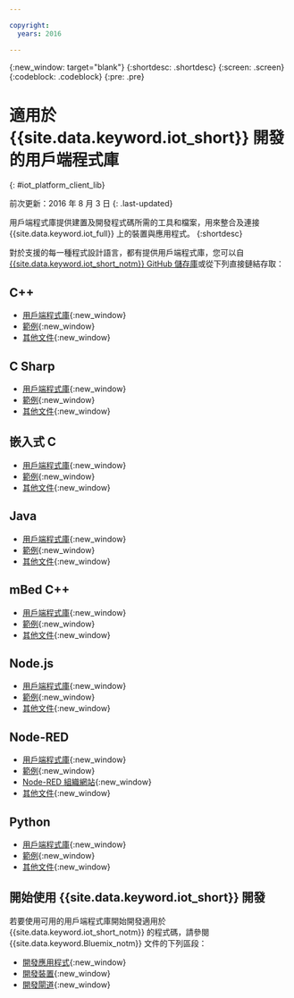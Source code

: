 ```yaml
---

copyright:
  years: 2016

---
```


{:new_window: target="blank"}
{:shortdesc: .shortdesc}
{:screen: .screen}
{:codeblock: .codeblock}
{:pre: .pre}

# 適用於 {{site.data.keyword.iot_short}} 開發的用戶端程式庫
{: #iot_platform_client_lib}

前次更新：2016 年 8 月 3 日
{: .last-updated}

用戶端程式庫提供建置及開發程式碼所需的工具和檔案，用來整合及連接 {{site.data.keyword.iot_full}} 上的裝置與應用程式。
{:shortdesc}

對於支援的每一種程式設計語言，都有提供用戶端程式庫，您可以自 [{{site.data.keyword.iot_short_notm}} GitHub 儲存庫](https://github.com/ibm-watson-iot)或從下列直接鏈結存取：

## C++

- [用戶端程式庫](https://github.com/ibm-watson-iot/iot-cpp){:new_window}
- [範例](https://github.com/ibm-watson-iot/iot-cpp/tree/master/samples){:new_window}
- [其他文件](https://github.com/ibm-watson-iot/iot-cpp/blob/master/README.md){:new_window}

## C Sharp
- [用戶端程式庫](https://github.com/ibm-watson-iot/iot-csharp){:new_window}
- [範例](https://github.com/ibm-watson-iot/iot-csharp/tree/master/sample){:new_window}
- [其他文件](https://github.com/ibm-watson-iot/iot-csharp/blob/master/README.md){:new_window}

## 嵌入式 C

- [用戶端程式庫](https://github.com/ibm-watson-iot/iot-embeddedc){:new_window}
- [範例](https://github.com/ibm-watson-iot/iot-embeddedc/tree/master/samples){:new_window}
- [其他文件](https://github.com/ibm-watson-iot/iot-embeddedc/blob/master/README.md){:new_window}


## Java
- [用戶端程式庫](https://github.com/ibm-watson-iot/iot-java){:new_window}
- [範例](https://github.com/ibm-watson-iot/iot-java#samples){:new_window}
- [其他文件](https://github.com/ibm-watson-iot/iot-java/blob/master/README.md){:new_window}

## mBed C++

- [用戶端程式庫](https://developer.mbed.org/teams/IBM_IoT/code/IBMIoTF/){:new_window}
- [範例](https://developer.mbed.org/teams/IBM_IoT/code/IBMIoTClientLibrarySample/){:new_window}
- [其他文件](http://iotf.readthedocs.io/en/latest/devices/libraries/mbedcpp.html){:new_window}

## Node.js
- [用戶端程式庫](https://github.com/ibm-watson-iot/iot-nodejs){:new_window}
- [範例](https://github.com/ibm-watson-iot/iot-nodejs/tree/master/samples){:new_window}
- [其他文件](https://github.com/ibm-watson-iot/iot-nodejs/blob/master/README.md){:new_window}

## Node-RED
- [用戶端程式庫](https://github.com/ibm-watson-iot/iot-nodered){:new_window}
- [範例](https://github.com/ibm-watson-iot/iot-nodered/tree/master/samples/rpi){:new_window}
- [Node-RED 組織網站](http://nodered.org/){:new_window}
- [其他文件](https://github.com/ibm-watson-iot/iot-nodered/blob/master/README.md){:new_window}

## Python
- [用戶端程式庫](https://github.com/ibm-watson-iot/iot-python){:new_window}
- [範例](https://github.com/ibm-watson-iot/iot-python/tree/master/samples){:new_window}
- [其他文件](https://github.com/ibm-watson-iot/iot-python/blob/master/README.rst){:new_window}

## 開始使用 {{site.data.keyword.iot_short}} 開發

若要使用可用的用戶端程式庫開始開發適用於 {{site.data.keyword.iot_short_notm}} 的程式碼，請參閱 {{site.data.keyword.Bluemix_notm}} 文件的下列區段：

- [開發應用程式](applications/api.html){:new_window}
- [開發裝置](devices/api.html){:new_window}
- [開發閘道](gateways/mqtt.html){:new_window}
